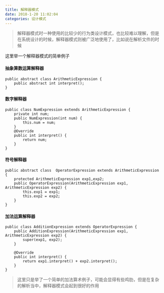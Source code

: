 ```yaml
---
title: 解释器模式
date: 2018-1-20 11:02:04
categories: 设计模式
---
```


> 解释器模式时一种使用的比较少的行为类设计模式，也比较难以理解，但是在系统设计的时候，解释器模式则被广泛地使用了，比如说在解析文件的时候

这里举一个解释器模式的简单例子

#### 抽象算数运算解释器

```
public abstract class ArithmeticExpression {
    public abstract int interpret();
}
```

#### 数字解释器

```
public class NumExpression extends ArithmeticExpression {
    private int num;
    public NumExpression(int num) {
        this.num = num;
    }
    @Override
    public int interpret() {
        return num;
    }
}
```

#### 符号解释器

```
public abstract class  OperatorExpression extends ArithmeticExpression {
    protected ArithmeticExpression exp1,exp2;
    public OperatorExpression(ArithmeticExpression exp1, ArithmeticExpression exp2) {
        this.exp1 = exp1;
        this.exp2 = exp2;
    }
}
```

#### 加法运算解释器

```
public class AdditionExpression extends OperatorExpression {
    public AdditionExpression(ArithmeticExpression exp1, ArithmeticExpression exp2) {
        super(exp1, exp2);
    }

    @Override
    public int interpret() {
        return exp1.interpret() + exp2.interpret();
    }
}
```

> 这里只是举了一个简单的加法算术例子，可能会显得有些鸡肋，但是在复杂的解析当中，解释器模式会起到很好的作用